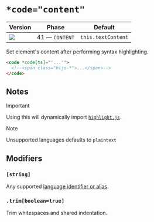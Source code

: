 # `*code="content"`

| Version                               | Phase          | Default            |
| ------------------------------------- | -------------- | ------------------ |
| ![](https://jsr.io/badges/@mizu/code) | 41 — `CONTENT` | `this.textContent` |

Set element's content after performing syntax highlighting.

```html
<code *code[ts]="'...'">
  <!--<span class="hljs-*">...</span>-->
</code>
```

## Notes

> [!IMPORTANT]
> Using this will dynamically import [`highlight.js`](https://highlightjs.org).

> [!NOTE]
> Unsupported languages defaults to `plaintext`

## Modifiers

### `[string]`

Any supported [language identifier or alias](https://highlightjs.readthedocs.io/latest/supported-languages.html).

### `.trim[boolean=true]`

Trim whitespaces and shared indentation.
